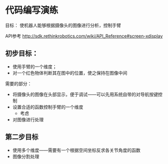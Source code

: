 # 代码编写演练

目标：	使机器人能够根据摄像头的图像进行分析，控制手臂

API参考 http://sdk.rethinkrobotics.com/wiki/API_Reference#screen-xdisplay

## 初步目标：

* 使用手臂的一个维度；
* 对一个红色物体判断其在图中的位置，使之保持在图像中间

需要的部分：

* 将摄像头的图像在头部显示，便于调试——可以先用系统自带的对导航按键控制
* 设置合适的函数控制手臂的一个维度
  * 考虑
* 对图像进行处理

## 第二步目标

* 使用多个维度——需要有一个根据空间坐标反求各关节角度的函数
* 图像分割处理
